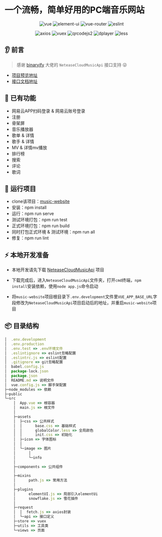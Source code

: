# 一个流畅，简单好用的PC端音乐网站

<div align=center>
  
![vue](https://img.shields.io/badge/vue-2.6.11-%23007d65)
![element-ui](https://img.shields.io/badge/element--ui-2.15.3-%23009ad6)
![vue-router](https://img.shields.io/badge/vue--router-3.4.7-brightgreen)
![eslint](https://img.shields.io/badge/eslint-6.7.2-yellow)

</div>

<div align=center>

![axios](https://img.shields.io/badge/axios-0.20.0-blue)
![vuex](https://img.shields.io/badge/vuex-3.5.1-red)
![qrcodejs2](https://img.shields.io/badge/qrcodejs2-0.0.2-green)
![dplayer](https://img.shields.io/badge/dplayer-1.26.0-lightgrey)
![less](https://img.shields.io/badge/less-3.0.4-orange)

</div>


## 👂 前言

> 感谢 [binaryify](https://github.com/Binaryify) 大佬的 `NeteaseCloudMusicApi` 接口支持 😜

- [项目预览地址](http://116.62.13.54)
- [接口文档地址](https://binaryify.github.io/NeteaseCloudMusicApi)

## 📔 已有功能

- 网易云APP扫码登录 & 网易云账号登录
- 注册
- 骨架屏
- 音乐播放器
- 歌单 & 详情
- 歌手 & 详情
- MV & 详情mv播放
- 排行榜
- 搜索
- 评论
- 歌词

## 🚀 运行项目

- clone该项目：[music-website](https://github.com/wp993080086/music-website.git)
- 安装：npm install
- 运行：npm run serve
- 测试环境打包：npm run test
- 正式环境打包：npm run build
- 同时打包正式环境 & 测试环境：npm run all
- 修复：npm run lint

## ⚡️ 本地开发准备

- 本地开发请先下载 [NeteaseCloudMusicApi](https://github.com/Binaryify/NeteaseCloudMusicApi.git) 项目

- 下载完成后，进入`NeteaseCloudMusicApi`文件夹，打开`cmd`终端，`npm install`安装依赖，使用`node app.js`命令启动

- 将`music-website`项目根目录下`.env.development`文件里`VUE_APP_BASE_URL`字段修改为`NeteaseCloudMusicApi`项目启动后的地址，并重启`music-website`项目

## 📦️ 目录结构

```javascript
│  .env.development
│  .env.production
│  .env.test => .env环境文件
│  .eslintignore => eslint忽略配置
│  .eslintrc.js => eslint配置
│  .gitignore => git忽略配置
│  babel.config.js
│  package-lock.json
│  package.json
│  README.md => 说明文件
│  vue.config.js => 脚手架配置
├─node_modules => 依赖
├─public
└─src
    │  App.vue => 根容器
    │  main.js => 根文件
    │  
    ├─assets
    │  ├─css => 公共样式
    │  │      base.css => 基础样式
    │  │      globalColor.less => 全局颜色
    │  │      init.css => 初始化
    │  ├─icon => 字体图标
    │  │      
    │  └─image => 图片
    │      │  
    │      └─info 
    │              
    ├─components => 公共组件
    │          
    ├─mixins
    │      path.js => 常用方法
    │      
    ├─plugins
    │      elementUI.js => 局部引入elementUi
    │      snowflake.js => 雪花插件
    │      
    ├─request
    │  │  fetch.js => axios封装
    │  └─api => 接口定义
    ├─store => vuex
    ├─utils => 工具类
    └─views => 页面
```
